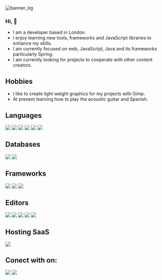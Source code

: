 ![banner_lrg](https://user-images.githubusercontent.com/69900342/92247026-84f3f980-eebe-11ea-9b66-a9a64a3c2a7b.png)

### Hi, 👋

- I am a developer based in London.
- I enjoy learning new tools, frameworks and JavaScript libraries to enhance my skills.
- I am currently focused on web, JavaScript, Java and its frameworks particularly Spring.
- I am currently looking for projects to cooperate with other content creators.

  
  

## **Hobbies**

- I like to create light weight graphics for my projects with Gimp.
- At present learning how to play the acoustic guitar and Spanish.

  

## **Languages**

<img  src="https://img.shields.io/badge/java-%23ED8B00.svg?&style=for-the-badge&logo=java&logoColor=white"/>
<img  src="https://img.shields.io/badge/node.js%20-%2343853D.svg?&style=for-the-badge&logo=node.js&logoColor=white"/>
<img  src="https://img.shields.io/badge/javascript%20-%23323330.svg?&style=for-the-badge&logo=javascript&logoColor=%23F7DF1E"/>
<img  src="https://img.shields.io/badge/html5%20-%23E34F26.svg?&style=for-the-badge&logo=html5&logoColor=white"/>
<img  src="https://img.shields.io/badge/css3%20-%231572B6.svg?&style=for-the-badge&logo=css3&logoColor=white"/>
<img  src="https://img.shields.io/badge/markdown-%23000000.svg?&style=for-the-badge&logo=markdown&logoColor=white"/>

  
  

## **Databases**

<img  src="https://img.shields.io/badge/mysql-%2300f.svg?&style=for-the-badge&logo=mysql&logoColor=white"/>
<img  src ="https://img.shields.io/badge/MongoDB-%234ea94b.svg?&style=for-the-badge&logo=mongodb&logoColor=white"/>

  
  

## **Frameworks**

<img  src="https://img.shields.io/badge/express.js%20-%23404d59.svg?&style=for-the-badge"/>
<img  src="https://img.shields.io/badge/spring%20-%236DB33F.svg?&style=for-the-badge&logo=spring&logoColor=white"/>
<img  src="https://img.shields.io/badge/SASS%20-hotpink.svg?&style=for-the-badge&logo=SASS&logoColor=white"/>

  

## **Editors**

<img  src="https://img.shields.io/badge/gimp%20-%235C5543.svg?&style=for-the-badge&logo=gimp&logoColor=<logo-color>"/>
<img  src="https://img.shields.io/badge/eclipse%20-%232C2255.svg?&style=for-the-badge&logo=eclipse&logoColor=<logo-color>"/>
<img  src="https://img.shields.io/badge/filezilla%20-%23BF0000.svg?&style=for-the-badge&logo=filezilla&logoColor=<logo-color>"/>
<img  src="https://img.shields.io/badge/postman-%23FF6C37.svg?&style=for-the-badge&logo=postman&logoColor=white"/>
<img  src="https://img.shields.io/badge/terminal%20-%23000.svg?&style=for-the-badge&logo=terminal&logoColor=<logo-color>"/>

  

## **Hosting SaaS**

<img  src="https://img.shields.io/badge/heroku%20-%23430098.svg?&style=for-the-badge&logo=heroku&logoColor=white"/>

  
  

## **Conect with on:**

<img  src="https://img.shields.io/badge/twitter-%231DA1F2.svg?&style=for-the-badge&logo=twitter&logoColor=white"/>
<img  src="https://img.shields.io/badge/linkedin-%230077B5.svg?&style=for-the-badge&logo=linkedin&logoColor=white"  />
